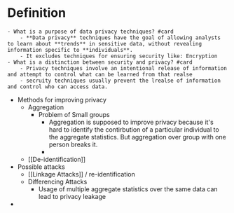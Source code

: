 # Definition
	- What is a purpose of data privacy techniques? #card
		- **Data privacy** techniques have the goal of allowing analysts to learn about **trends** in sensitive data, without revealing information specific to **individuals**.
		- It excludes techniques for ensuring security like: Encryption
	- What is a distinction between security and privacy? #card
		- Privacy techniques involve an intentional release of information and attempt to control what can be learned from that realse
		- secruity techniques usually prevent the lrealse of information and control who can access data.
- Methods for improving privacy
	- Aggregation
		- Problem of Small groups
			- Aggregation is supposed to improve privacy because it's hard to identify the contirbution of a particular individual to the aggregate statistics. But aggregation over group with one person breaks it.
			-
	- [[De-identification]]
- Possible attacks
	- [[Linkage Attacks]] / re-identification
	- Differencing Attacks
		- Usage of multiple aggregate statistics over the same data can lead to privacy leakage
-